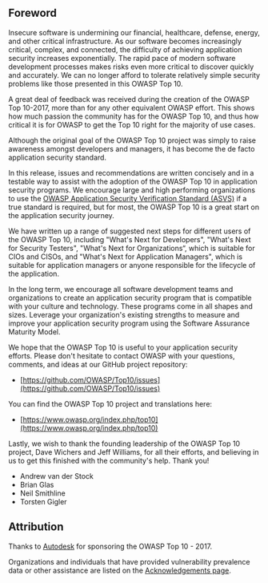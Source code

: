 ## Foreword

Insecure software is undermining our financial, healthcare, defense, energy, and other critical infrastructure. As our software becomes increasingly critical, complex, and connected, the difficulty of achieving application security increases exponentially. The rapid pace of modern software development processes makes risks even more critical to discover quickly and accurately. We can no longer afford to tolerate relatively simple security problems like those presented in this OWASP Top 10.

A great deal of feedback was received during the creation of the OWASP Top 10-2017, more than for any other equivalent OWASP effort. This shows how much passion the community has for the OWASP Top 10, and thus how critical it is for OWASP to get the Top 10 right for the majority of use cases.

Although the original goal of the OWASP Top 10 project was simply to raise awareness amongst developers and managers, it has become the de facto application security standard. 

In this release, issues and recommendations are written concisely and in a testable way to assist with the adoption of the OWASP Top 10 in application security programs. We encourage large and high performing organizations to use the [OWASP Application Security Verification Standard (ASVS)](https://www.owasp.org/index.php/ASVS) if a true standard is required, but for most, the OWASP Top 10 is a great start on the application security journey.

We have written up a range of suggested next steps for different users of the OWASP Top 10, including "What's Next for Developers", "What's Next for Security Testers", "What's Next for Organizations“, which is suitable for CIOs and CISOs, and "What's Next for Application Managers", which is suitable for application managers or anyone responsible for the lifecycle of the application.

In the long term, we encourage all software development teams and organizations to create an application security program that is compatible with your culture and technology. These programs come in all shapes and sizes. Leverage your organization's existing strengths to measure and improve your application security program using the Software Assurance Maturity Model.

We hope that the OWASP Top 10 is useful to your application security efforts. Please don't hesitate to contact OWASP with your questions, comments, and ideas at our GitHub project repository:

* [https://github.com/OWASP/Top10/issues](https://github.com/OWASP/Top10/issues)

You can find the OWASP Top 10 project and translations here:

* [https://www.owasp.org/index.php/top10](https://www.owasp.org/index.php/top10)

Lastly, we wish to thank the founding leadership of the OWASP Top 10 project, Dave Wichers and Jeff Williams, for all their efforts, and believing in us to get this finished with the community's help. Thank you!

* Andrew van der Stock
* Brian Glas
* Neil Smithline
* Torsten Gigler

## Attribution
Thanks to [Autodesk](https://www.autodesk.com) for sponsoring the OWASP Top 10 - 2017.

Organizations and individuals that have provided vulnerability prevalence data or other assistance are listed on the [Acknowledgements page](0xd1-data-contributors.md).
